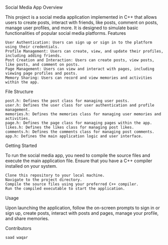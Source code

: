 Social Media App
Overview

This project is a social media application implemented in C++ that allows users to create posts, interact with friends, like posts, comment on posts, manage user profiles, and more. It is designed to simulate basic functionalities of popular social media platforms.
Features

    User Authentication: Users can sign up or sign in to the platform using their credentials.
    Profile Management: Users can create, view, and update their profiles, including adding friends.
    Post Creation and Interaction: Users can create posts, view posts, like posts, and comment on posts.
    Page Management: Users can view and interact with pages, including viewing page profiles and posts.
    Memory Sharing: Users can record and view memories and activities within the app.

File Structure

    post.h: Defines the post class for managing user posts.
    user.h: Defines the user class for user authentication and profile management.
    memories.h: Defines the memories class for managing user memories and activities.
    page.h: Defines the page class for managing pages within the app.
    likes.h: Defines the likes class for managing post likes.
    comments.h: Defines the comments class for managing post comments.
    app.h: Defines the main application logic and user interface.

Getting Started

To run the social media app, you need to compile the source files and execute the main application file. Ensure that you have a C++ compiler installed on your system.

    Clone this repository to your local machine.
    Navigate to the project directory.
    Compile the source files using your preferred C++ compiler.
    Run the compiled executable to start the application.

Usage

Upon launching the application, follow the on-screen prompts to sign in or sign up, create posts, interact with posts and pages, manage your profile, and share memories.

Contributors

    saad waqar